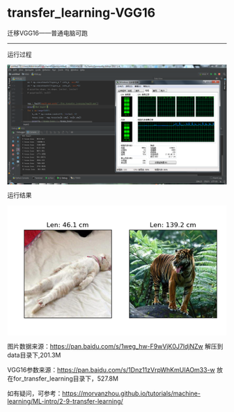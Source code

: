 # transfer_learning-VGG16
迁移VGG16——普通电脑可跑
***

运行过程
<p>
  <img src="VGG/runing.png" align="center" width="800">
</p>

运行结果
<p>
  <img src="VGG/result.png" align="center" width="800">
</p>

图片数据来源：https://pan.baidu.com/s/1weg_hw-F9wVjK0J7ldjNZw 
解压到data目录下,201.3M

VGG16参数来源：https://pan.baidu.com/s/1Dnz11zVrpWhKmUIAOm33-w
放在for_transfer_learning目录下，527.8M

如有疑问，可参考：https://morvanzhou.github.io/tutorials/machine-learning/ML-intro/2-9-transfer-learning/
